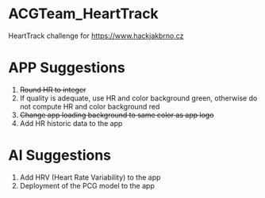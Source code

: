 # ACGTeam_HeartTrack
HeartTrack challenge for https://www.hackjakbrno.cz

# APP Suggestions
1) ~~Round HR to integer~~
2) If quality is adequate, use HR and color background green, otherwise do not compute HR and color background red
3) ~~Change app loading background to same color as app logo~~
4) Add HR historic data to the app

# AI Suggestions
1) Add HRV (Heart Rate Variability) to the app
2) Deployment of the PCG model to the app

